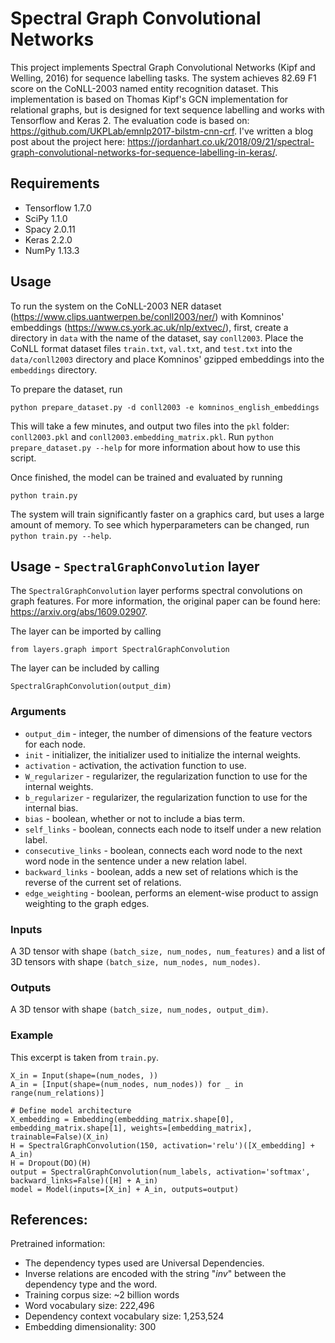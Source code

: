 # Spectral Graph Convolutional Networks

This project implements Spectral Graph Convolutional Networks (Kipf and Welling, 2016) for sequence labelling tasks. The system achieves 82.69 F1 score on the CoNLL-2003 named entity recognition dataset. This implementation is based on Thomas Kipf's GCN implementation for relational graphs, but is designed for text sequence labelling and works with Tensorflow and Keras 2. The evaluation code is based on: https://github.com/UKPLab/emnlp2017-bilstm-cnn-crf. I've written a blog post about the project here: https://jordanhart.co.uk/2018/09/21/spectral-graph-convolutional-networks-for-sequence-labelling-in-keras/.

## Requirements

- Tensorflow 1.7.0
- SciPy 1.1.0
- Spacy 2.0.11
- Keras 2.2.0
- NumPy 1.13.3

## Usage

To run the system on the CoNLL-2003 NER dataset (https://www.clips.uantwerpen.be/conll2003/ner/) with Komninos' embeddings (https://www.cs.york.ac.uk/nlp/extvec/), first, create a directory in `data` with the name of the dataset, say `conll2003`. Place the CoNLL format dataset files `train.txt`, `val.txt`, and `test.txt` into the `data/conll2003` directory and place Komninos' gzipped embeddings into the `embeddings` directory.

To prepare the dataset, run

```
python prepare_dataset.py -d conll2003 -e komninos_english_embeddings
```

This will take a few minutes, and output two files into the `pkl` folder: `conll2003.pkl` and `conll2003.embedding_matrix.pkl`. Run `python prepare_dataset.py --help` for more information about how to use this script.

Once finished, the model can be trained and evaluated by running

```
python train.py
```

The system will train significantly faster on a graphics card, but uses a large amount of memory. To see which hyperparameters can be changed, run `python train.py --help`.

## Usage - `SpectralGraphConvolution` layer

The `SpectralGraphConvolution` layer performs spectral convolutions on graph features. For more information, the original paper can be found here: https://arxiv.org/abs/1609.02907.

The layer can be imported by calling

```
from layers.graph import SpectralGraphConvolution
```

The layer can be included by calling

```
SpectralGraphConvolution(output_dim)
```

### Arguments

- `output_dim` - integer, the number of dimensions of the feature vectors for each node.
- `init` - initializer, the initializer used to initialize the internal weights.
- `activation` - activation, the activation function to use.
- `W_regularizer` - regularizer, the regularization function to use for the internal weights.
- `b_regularizer` - regularizer, the regularization function to use for the internal bias.
- `bias` - boolean, whether or not to include a bias term.
- `self_links` - boolean, connects each node to itself under a new relation label.
- `consecutive_links` - boolean, connects each word node to the next word node in the sentence under a new relation label.
- `backward_links` - boolean, adds a new set of relations which is the reverse of the current set of relations.
- `edge_weighting` - boolean, performs an element-wise product to assign weighting to the graph edges.

### Inputs

A 3D tensor with shape `(batch_size, num_nodes, num_features)` and a list of 3D tensors with shape `(batch_size, num_nodes, num_nodes)`.

### Outputs

A 3D tensor with shape `(batch_size, num_nodes, output_dim)`.

### Example

This excerpt is taken from `train.py`.

```
X_in = Input(shape=(num_nodes, ))
A_in = [Input(shape=(num_nodes, num_nodes)) for _ in range(num_relations)]

# Define model architecture
X_embedding = Embedding(embedding_matrix.shape[0], embedding_matrix.shape[1], weights=[embedding_matrix], trainable=False)(X_in)
H = SpectralGraphConvolution(150, activation='relu')([X_embedding] + A_in)
H = Dropout(DO)(H)
output = SpectralGraphConvolution(num_labels, activation='softmax', backward_links=False)([H] + A_in)
model = Model(inputs=[X_in] + A_in, outputs=output)
```

## **References**:

Pretrained information:

- The dependency types used are Universal Dependencies.
- Inverse relations are encoded with the string "_inv_" between the dependency type and the word.
- Training corpus size: ~2 billion words
- Word vocabulary size: 222,496
- Dependency context vocabulary size: 1,253,524
- Embedding dimensionality: 300
